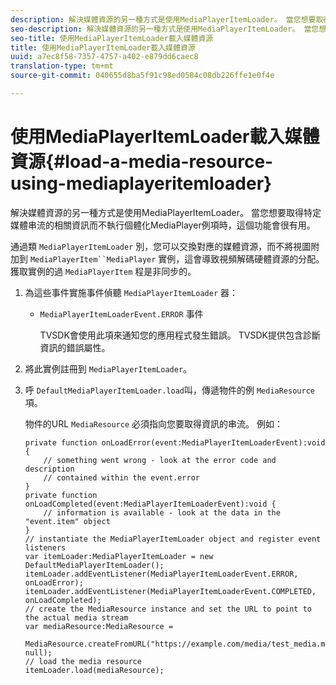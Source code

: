 ```yaml
---
description: 解決媒體資源的另一種方式是使用MediaPlayerItemLoader。 當您想要取得特定媒體串流的相關資訊而不執行個體化MediaPlayer例項時，這個功能會很有用。
seo-description: 解決媒體資源的另一種方式是使用MediaPlayerItemLoader。 當您想要取得特定媒體串流的相關資訊而不執行個體化MediaPlayer例項時，這個功能會很有用。
seo-title: 使用MediaPlayerItemLoader載入媒體資源
title: 使用MediaPlayerItemLoader載入媒體資源
uuid: a7ec8f58-7357-4757-a402-e879dd6caec8
translation-type: tm+mt
source-git-commit: 040655d8ba5f91c98ed0584c08db226ffe1e0f4e

---
```



# 使用MediaPlayerItemLoader載入媒體資源{#load-a-media-resource-using-mediaplayeritemloader}

解決媒體資源的另一種方式是使用MediaPlayerItemLoader。 當您想要取得特定媒體串流的相關資訊而不執行個體化MediaPlayer例項時，這個功能會很有用。

通過類 `MediaPlayerItemLoader` 別，您可以交換對應的媒體資源，而不將視圖附加到 `MediaPlayerItem``MediaPlayer` 實例，這會導致視頻解碼硬體資源的分配。 獲取實例的過 `MediaPlayerItem` 程是非同步的。

1. 為這些事件實施事件偵聽 `MediaPlayerItemLoader` 器：

   * `MediaPlayerItemLoaderEvent.ERROR` 事件

      TVSDK會使用此項來通知您的應用程式發生錯誤。 TVSDK提供包含診斷資訊的錯誤屬性。

1. 將此實例註冊到 `MediaPlayerItemLoader`。
1. 呼 `DefaultMediaPlayerItemLoader.load`叫，傳遞物件的例 `MediaResource` 項。

   物件的URL `MediaResource` 必須指向您要取得資訊的串流。 例如：

   ```
   private function onLoadError(event:MediaPlayerItemLoaderEvent):void { 
       // something went wrong - look at the error code and description 
       // contained within the event.error 
   } 
   private function onLoadCompleted(event:MediaPlayerItemLoaderEvent):void { 
       // information is available - look at the data in the "event.item" object 
   } 
   // instantiate the MediaPlayerItemLoader object and register event listeners 
   var itemLoader:MediaPlayerItemLoader = new DefaultMediaPlayerItemLoader(); 
   itemLoader.addEventListener(MediaPlayerItemLoaderEvent.ERROR, onLoadError); 
   itemLoader.addEventListener(MediaPlayerItemLoaderEvent.COMPLETED, onLoadCompleted); 
   // create the MediaResource instance and set the URL to point to the actual media stream 
   var mediaResource:MediaResource = 
     MediaResource.createFromURL("https://example.com/media/test_media.m3u8", null); 
   // load the media resource 
   itemLoader.load(mediaResource); 
   ```

